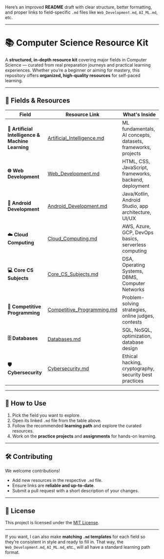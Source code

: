 Here’s an improved **README** draft with clear structure, better formatting, and proper links to field-specific `.md` files like `Web_Development.md`, `AI_ML.md`, etc.

---

# 📚 Computer Science Resource Kit

A **structured, in-depth resource kit** covering major fields in Computer Science — curated from real preparation journeys and practical learning experiences.
Whether you’re a beginner or aiming for mastery, this repository offers **organized, high-quality resources** for self-paced learning.

---

## 📂 Fields & Resources

| Field                                             | Resource Link                                             | What's Inside                                                |
| ------------------------------------------------- | --------------------------------------------------------- | ------------------------------------------------------------ |
| **🤖 Artificial Intelligence & Machine Learning** | [Artificial_Intelligence.md](Artificial_Intelligence.md)                                     | ML fundamentals, AI concepts, datasets, frameworks, projects |
| **🌐 Web Development**                            | [Web\_Development.md](Web_Development.md)                 | HTML, CSS, JavaScript, frameworks, backend, deployment       |
| **📱 Android Development**                        | [Android\_Development.md](Android_Development.md)         | Java/Kotlin, Android Studio, app architecture, UI/UX         |
| **☁️ Cloud Computing**                            | [Cloud\_Computing.md](Cloud_Computing.md)                 | AWS, Azure, GCP, DevOps basics, serverless computing         |
| **💻 Core CS Subjects**                           | [Core\_CS\_Subjects.md](Core_CS_Subjects.md)              | DSA, Operating Systems, DBMS, Computer Networks              |
| **🧠 Competitive Programming**                    | [Competitive\_Programming.md](Competitive_Programming.md) | Problem-solving strategies, online judges, contests          |
| **🗄️ Databases**                                 | [Databases.md](Databases.md)                              | SQL, NoSQL, optimization, database design                    |
| **🛡️ Cybersecurity**                             | [Cybersecurity.md](Cybersecurity.md)                      | Ethical hacking, cryptography, security best practices       |

---

## 🎯 How to Use

1. Pick the field you want to explore.
2. Open its linked `.md` file from the table above.
3. Follow the recommended **learning path** and explore the curated resources.
4. Work on the **practice projects** and **assignments** for hands-on learning.

---

## 🛠 Contributing

We welcome contributions!

* Add new resources in the respective `.md` file.
* Ensure links are **reliable and up-to-date**.
* Submit a pull request with a short description of your changes.

---

## 📜 License

This project is licensed under the [MIT License](LICENSE).

---

If you want, I can also make **matching `.md` templates** for each field so they’re consistent in style and ready to fill in.
That way, the `Web_Development.md`, `AI_ML.md`, etc., will all have a standard learning path format.
